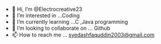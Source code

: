 - 👋 Hi, I’m @Electrocreative23
- 👀 I’m interested in ...Coding
- 🌱 I’m currently learning ...C ,Java programming
- 💞️ I’m looking to collaborate on ... Github
- 📫 How to reach me ... syedashfaquddin2003@gmail.com

<!---
Electrocreative23/Electrocreative23 is a ✨ special ✨ repository because its `README.md` (this file) appears on your GitHub profile.
You can click the Preview link to take a look at your changes.
--->
